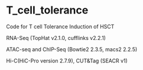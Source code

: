 # T_cell_tolerance
Code for T cell Tolerance Induction of HSCT

RNA-Seq (TopHat v2.1.0, cufflinks v2.2.1)

ATAC-seq and ChIP-Seq (Bowtie2 2.3.5, macs2 2.2.5)

Hi-C(HiC-Pro version 2.7.9), CUT&Tag (SEACR v1)
